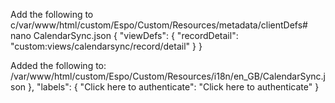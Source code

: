 Add the following to c/var/www/html/custom/Espo/Custom/Resources/metadata/clientDefs# nano CalendarSync.json
{
  "viewDefs": {
    "recordDetail": "custom:views/calendarsync/record/detail"
  }
}


Added the following to:
/var/www/html/custom/Espo/Custom/Resources/i18n/en_GB/CalendarSync.json
    },
    "labels": {
      "Click here to authenticate": "Click here to authenticate"
    }

